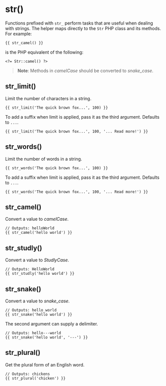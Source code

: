 # str()

Functions prefixed with `str_` perform tasks that are useful when dealing with strings. The helper maps directly to the `Str` PHP class and its methods. For example:

    {{ str_camel() }}

is the PHP equivalent of the following:

    <?= Str::camel() ?>

> **Note**: Methods in *camelCase* should be converted to *snake_case*.

## str_limit()

Limit the number of characters in a string.

    {{ str_limit('The quick brown fox...', 100) }}

To add a suffix when limit is applied, pass it as the third argument. Defaults to `...`.

    {{ str_limit('The quick brown fox...', 100, '... Read more!') }}

## str_words()

Limit the number of words in a string.

    {{ str_words('The quick brown fox...', 100) }}

To add a suffix when limit is applied, pass it as the third argument. Defaults to `...`.

    {{ str_words('The quick brown fox...', 100, '... Read more!') }}

## str_camel()

Convert a value to *camelCase*.

    // Outputs: helloWorld
    {{ str_camel('hello world') }}

## str_studly()

Convert a value to *StudlyCase*.

    // Outputs: HelloWorld
    {{ str_studly('hello world') }}

## str_snake()

Convert a value to *snake_case*.

    // Outputs: hello_world
    {{ str_snake('hello world') }}

The second argument can supply a delimiter.

    // Outputs: hello---world
    {{ str_snake('hello world', '---') }}

## str_plural()

Get the plural form of an English word.

    // Outputs: chickens
    {{ str_plural('chicken') }}
